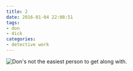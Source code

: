 ```yaml
---
title: 2
date: 2016-01-04 22:08:51
tags:
- don
- dick
categories:
- detective work
---
```

<img alt="Don's not the easiest person to get along with." src="/binville002.png">

